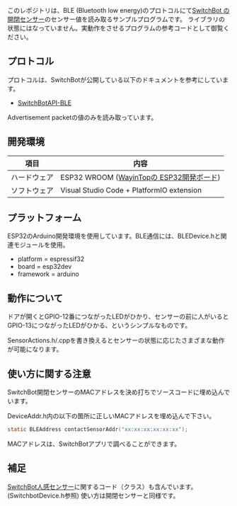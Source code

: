 

このレポジトリは、BLE (Bluetooth low energy)のプロトコルにて[SwitchBot の開閉センサー](https://www.switchbot.jp/products/switchbot-contact-sensor)のセンサー値を読み取るサンプルプログラムです。
ライブラリの状態にはなっていません。実動作をさせるプログラムの参考コードとして御覧ください。

## プロトコル

プロトコルは、SwitchBotが公開している以下のドキュメントを参考にしています。

* [SwitchBotAPI-BLE](https://github.com/OpenWonderLabs/SwitchBotAPI-BLE/tree/latest)

Advertisement packetの値のみを読み取っています。

## 開発環境

|項目 | 内容|
|----|----|
|ハードウェア| ESP32 WROOM ([WayinTopの ESP32開発ボード](https://www.amazon.co.jp/WayinTop-ESP32%E9%96%8B%E7%99%BA%E3%83%9C%E3%83%BC%E3%83%89-BLE%E3%83%A2%E3%82%B8%E3%83%A5%E3%83%BC%E3%83%AB-ESP-WROOM-32%E5%AE%9F%E8%A3%85%E6%B8%88%E3%81%BF-%E5%B0%82%E7%94%A8USB%E3%82%B1%E3%83%BC%E3%83%96%E3%83%AB%E4%BB%98%E3%81%8D/dp/B086QKRY25/ref=sr_1_1_sspa?adgrpid=76724662928&dib=eyJ2IjoiMSJ9.8lEPmELupkjhj9mBWmLU0TZnDuerMGIDtcC9xYBZse5CbrpsYbLFhZFtiOOnDDAdu-TzbQ7iGPAVwtLR4hIciHOY_QYnby3VhKrUuPSOmmNOLTY5-SwlIpoioT-NCYuNPvM4QN3epjCmTDBxbZmtMhUx1ZPMAwkWBt_JDN32wASSAa9wsLJ-IEawYk9MfvS9mnsmqGzBXizqD33QmA9dKDJhlUvkPoWEjCTd_fEQOnUxKo-Q4fo7neDUNVLPPWHmieYZPC3RgP6nNlMgBRJor-C32JMNOxGREE6YMjv-uOw.3AfESlyJ5l7pviawB4BbFAhK93iEAXSZqo4V7tPAR6k&dib_tag=se&hvadid=651189104593&hvdev=c&hvlocphy=1009297&hvnetw=g&hvqmt=e&hvrand=17388821036778772563&hvtargid=kwd-850628270119&hydadcr=10234_13607025&jp-ad-ap=0&keywords=amazon+esp32&qid=1718070093&sr=8-1-spons&sp_csd=d2lkZ2V0TmFtZT1zcF9hdGY&psc=1))|
|ソフトウェア| Visual Studio Code + PlatformIO extension|

## プラットフォーム

ESP32のArduino開発環境を使用しています。BLE通信には、BLEDevice.hと関連モジュールを使用。

* platform = espressif32
* board = esp32dev
* framework = arduino


## 動作について

ドアが開くとGPIO-12番につながったLEDがひかり、センサーの前に人がいるとGPIO-13につながったLEDがひかる、というシンプルなものです。

SensorActions.h/.cppを書き換えるとセンサーの状態に応じたさまざまな動作が可能になります。

## 使い方に関する注意

SwitchBot開閉センサーのMACアドレスを決め打ちでソースコードに埋め込んでいます。

DeviceAddr.h内の以下の箇所に正しいMACアドレスを埋め込んで下さい。
```C
static BLEAddress contactSensorAddr("xx:xx:xx:xx:xx:xx");
```
MACアドレスは、SwitchBotアプリで調べることができます。

## 補足

[SwitchBot人感センサー](https://www.switchbot.jp/products/switchbot-motion-sensor)に関するコード（クラス）も含んでいます。(SwitchbotDevice.h参照)
使い方は開閉センサーと同様です。

